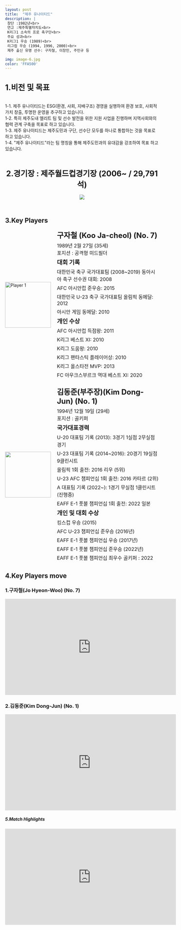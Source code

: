 ```yaml
---
layout: post
title:  "제주 유나이티드"
description: |
 창단 :1982년<br> 
 연고 :제주특별자치도<br> 
 K리그1 소속의 프로 축구단<br>
 주요 성과<br>
 K리그1 우승 (1989)<br>
 리그컵 우승 (1994, 1996, 2000)<br>
 제주 출신 유명 선수: 구자철, 이창민, 주민규 등

img: image-6.jpg
color: 'FFA500'
---
```

<html>
<head>
  <title>Hyundai Motors Jeonbuk</title>
  <style>
    .player-info {
      display: flex;
      align-items: center;
      margin-bottom: 20px;
    }
    .player-info img {
      width: 150px;
      height: 150px;
      margin-right: 20px;
    }
    .player-info h3 {
      font-size: 24px;
      margin: 0;
    }
    .player-info p {
      font-size: 16px;
      margin: 5px 0;
    }
    h1{
      font-size: 25px;
    }
  </style>
  <h1>1.비전 및 목표</h1><br>
   1-1. 제주 유나이티드는 ESG(환경, 사회, 지배구조) 경영을 실행하여 환경 보호, 사회적 가치 창출, 투명한 운영을 추구하고 있습니다. <br>
   1-2. 특히 제주도내 엘리트 팀 및 선수 발전을 위한 지원 사업을 진행하며 지역사회와의 협력 관계 구축을 목표로 하고 있습니다.  <br>
   1-3. 제주 유나이티드는 제주도민과 구단, 선수단 모두를 하나로 통합하는 것을 목표로 하고 있습니다.<br>
   1-4. "제주 유나이티드"라는 팀 명칭을 통해 제주도민과의 유대감을 강조하여 목표 하고 있습니다.<br><br>
</head>
<body>
  <header>
    <h1>2.경기장 : 제주월드컵경기장 (2006~ / 29,791석)</h1>
    <img src="https://i.namu.wiki/i/9Z3A8PXaVL0E37SlpYfA7pISnwfAtANXWVB4_yQMh9J3kAmYJo43YIAybL2Vb-mbaWVMncL4KSvShFsVZx0_ecFF4ksLhpLTo3sG2gI7l-OuD-vdGFjMVkl7NHhG7Kl0ko1WIvEJCVwffYWuFPHXbA.webp">
  </header>
  <main>
    <section>
      <h2>3.Key Players</h2>
      <div class="player-info">
        <img src="https://i.namu.wiki/i/MldagAnj-72iGCPVm1Zi-1IiJD2yRIL0jxrzHOGIobqJyvxCfWl48LX47qg2wLMPg9-cjYNmUIznuZUzW917KY2xsO4IwRipygpcCQh5dtk5jIYrkWV96l6fjHzbE6y59UpAr973_RVQhNgTricBxQ.webp"
          alt="Player 1">
        <div>
          <h3>구자철 (Koo Ja-cheol) (No. 7)</h3> <p>1989년 2월 27일 (35세) <br> 포지션 : 공격형 미드필더 </p>
          <p><strong style="font-size: 1.2em;">대회 기록</strong></p>
          <p>대한민국 축구 국가대표팀 (2008~2019) 동아시아 축구 선수권 대회: 2008</p>
          <p>AFC 아시안컵 준우승: 2015</p>
          <p>대한민국 U-23 축구 국가대표팀 올림픽 동메달: 2012</p>
          <p>아시안 게임 동메달: 2010</p>
          <p><strong style="font-size: 1.2em;">개인 수상</strong></p>
          <p>AFC 아시안컵 득점왕: 2011</p>
          <p>K리그 베스트 XI: 2010</p>
          <p>K리그 도움왕: 2010</p>
          <p>K리그 팬타스틱 플레이어상: 2010</p>
          <p>K리그 올스타전 MVP: 2013</p>
          <p>FC 아우크스부르크 역대 베스트 XI: 2020</p>
        </div>
      </div>
      <div class="player-info">
        <img src="https://i.namu.wiki/i/0jv3qpFLLCUkk4afW-26QxLuoR1oLUceuWx3PPOEoeegyXD0O1t377XgEzJC0jns7pPbKa-YUgq_4J_9l-8qOUCJxZwpLF4g9VbpSNw5gRmDbS2icikumq7-Ur8bp5Bbq0DaeGm0ItUAqZy-n5vf6w.webp">
        <div>
          <h3>김동준(부주장)(Kim Dong-Jun) (No. 1)</h3> <p>1994년 12월 19일 (29세) <br> 포지션 : 골키퍼</p>
          <p><strong style="font-size: 1.2em;">국가대표경력</strong></p>
          <p>U-20 대표팀 기록 (2013): 3경기 1실점 2무실점경기</p>
          <p>U-23 대표팀 기록 (2014~2016): 20경기 19실점 9클린시트</p>
          <p>올림픽 1회 출전: 2016 리우 (5위)</p>
          <p>U-23 AFC 챔피언십 1회 출전: 2016 카타르 (2위)</p>
          <p>A 대표팀 기록 (2022~): 1경기 무실점 1클린시트 (진행중)</p>
          <p>EAFF E-1 풋볼 챔피언십 1회 출전: 2022 일본</p>
          <p><strong style="font-size: 1.2em;">개인 및 대회 수상</strong></p>
          <p>킹스컵 우승 (2015)</p>
          <p>AFC U-23 챔피언십 준우승 (2016년)</p>
          <p>EAFF E-1 풋볼 챔피언십 우승 (2017년)</p>
          <p>EAFF E-1 풋볼 챔피언십 준우승 (2022년)</p>
          <p>EAFF E-1 풋볼 챔피언십 최우수 골키퍼 : 2022</p>
        </div>
      </div>
    </section>
    <section>
      <h2>4.Key Players move</h2>
      <h4>
      <h3>1.구자철(Jo Hyeon-Woo) (No. 7)</h3>
      <iframe width="560" height="315" src="https://www.youtube.com/embed/nS4gVzYurbg" frameborder="0" allow="accelerometer; autoplay; encrypted-media; gyroscope; picture-in-picture" allowfullscreen></iframe>
      <h3>2.김동준(Kim Dong-Jun) (No. 1)</h3>
      <iframe width="560" height="315" src="https://www.youtube.com/embed/--yldL5XHkY" frameborder="0" allow="accelerometer; autoplay; encrypted-media; gyroscope; picture-in-picture" allowfullscreen></iframe>
      </h4> 
    </section>
    <section>
      <h5>5.Match Highlights</h5>
      <iframe width="560" height="315" src="https://www.youtube.com/embed/l68IeK4o0tc" frameborder="0"
        allow="accelerometer; autoplay; encrypted-media; gyroscope; picture-in-picture" allowfullscreen></iframe>
    </section>
  </main>
</body>
</html>